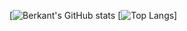 [![Berkant's GitHub stats](https://github-readme-stats.vercel.app/api?username=berkant0&count_private=true&show_icons=true&theme=radical)
[![Top Langs](https://github-readme-stats.vercel.app/api/top-langs/?username=berkant0&layout=compact&exclude_repo=datakontrol)]

